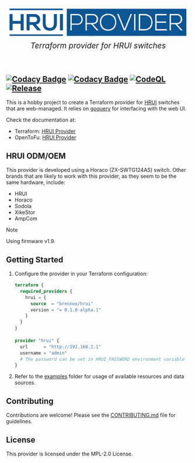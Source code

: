 <p align="center" style="font-size: 1.5em;">
<img src="docs/project-logo.png" alt="HRUI Provider"><br>
    <em>Terraform provider for HRUI switches</em>
</p><br>

[![Codacy Badge](https://app.codacy.com/project/badge/Grade/2af02dd9c60141b2b9142291693fde15)](https://app.codacy.com/gh/brennoo/terraform-provider-hrui/dashboard?utm_source=gh&utm_medium=referral&utm_content=&utm_campaign=Badge_grade)
[![Codacy Badge](https://app.codacy.com/project/badge/Coverage/2af02dd9c60141b2b9142291693fde15)](https://app.codacy.com/gh/brennoo/terraform-provider-hrui/dashboard?utm_source=gh&utm_medium=referral&utm_content=&utm_campaign=Badge_coverage)
[![CodeQL](https://github.com/brennoo/terraform-provider-hrui/actions/workflows/github-code-scanning/codeql/badge.svg)](https://github.com/brennoo/terraform-provider-hrui/actions/workflows/github-code-scanning/codeql)
[![Release](https://github.com/brennoo/terraform-provider-hrui/actions/workflows/release.yml/badge.svg)](https://github.com/brennoo/terraform-provider-hrui/actions/workflows/release.yml)
---

This is a hobby project to create a Terraform provider for [HRUI](https://www.hruitech.com) switches that are web-managed. It relies on [goquery](https://github.com/PuerkitoBio/goquery) for interfacing with the web UI.

Check the documentation at:

- Terraform: [HRUI Provider](https://registry.terraform.io/providers/brennoo/hrui)
- OpenToFu: [HRUI Provider](https://search.opentofu.org/provider/brennoo/hrui)

## HRUI ODM/OEM

This provider is developed using a Horaco (ZX-SWTG124AS) switch. Other brands that are likely to work with this provider, as they seem to be the same hardware, include:

* HRUI
* Horaco
* Sodola
* XikeStor
* AmpCom

> [!NOTE]
> Using firmware v1.9.

## Getting Started

1.  Configure the provider in your Terraform configuration:

    ```terraform
    terraform {
      required_providers {
        hrui = {
          source  = "brennoo/hrui"
          version = "= 0.1.0-alpha.1"
        }
      }
    }

    provider "hrui" {
      url      = "http://192.168.2.1"
      username = "admin"
      # The password can be set in HRUI_PASSWORD environment variable
    }
    ```

2.  Refer to the [examples](examples) folder for usage of available resources and data sources.

## Contributing

Contributions are welcome! Please see the [CONTRIBUTING.md](CONTRIBUTING.md) file for guidelines.

## License

This provider is licensed under the MPL-2.0 License.
